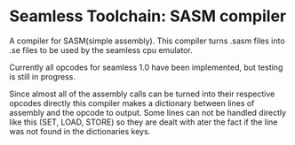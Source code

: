 # Seamless Toolchain: SASM compiler

A compiler for SASM(simple assembly). This compiler turns .sasm files into .se files to be used by the seamless cpu emulator.

Currently all opcodes for seamless 1.0 have been implemented, but testing is still in progress.

Since almost all of the assembly calls can be turned into their respective opcodes directly this compiler makes a dictionary between lines of assembly and the opcode to output. Some lines can not be handled directly like this (SET, LOAD, STORE) so they are dealt with ater the fact if the line was not found in the dictionaries keys.
